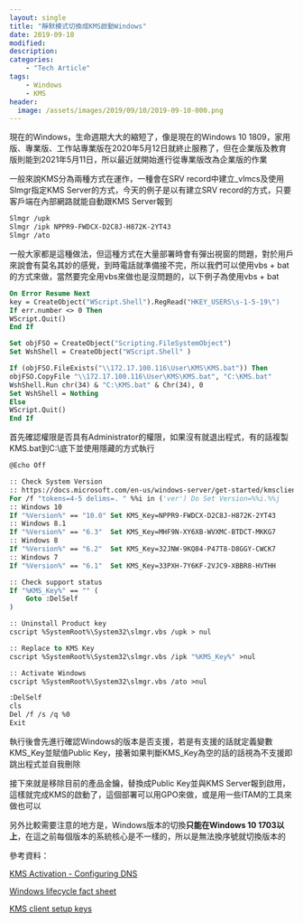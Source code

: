 ```yaml
---
layout: single
title: "靜默模式切換成KMS啟動Windows"
date: 2019-09-10
modified:
description:
categories:
    - "Tech Article"
tags:
    - Windows
    - KMS
header:
  image: /assets/images/2019/09/10/2019-09-10-000.png
---
```


現在的Windows，生命週期大大的縮短了，像是現在的Windows 10 1809，家用版、專業版、工作站專業版在2020年5月12日就終止服務了，但在企業版及教育版則能到2021年5月11日，所以最近就開始進行從專業版改為企業版的作業

一般來說KMS分為兩種方式在運作，一種會在SRV record中建立_vlmcs及使用Slmgr指定KMS Server的方式，今天的例子是以有建立SRV record的方式，只要客戶端在內部網路就能自動跟KMS Server報到

```vb
Slmgr /upk
Slmgr /ipk NPPR9-FWDCX-D2C8J-H872K-2YT43
Slmgr /ato
```
一般大家都是這種做法，但這種方式在大量部署時會有彈出視窗的問題，對於用戶來說會有莫名其妙的感覺，到時電話就準備接不完，所以我們可以使用vbs + bat的方式來做，當然要完全用vbs來做也是沒問題的，以下例子為使用vbs + bat


```vb
On Error Resume Next
key = CreateObject("WScript.Shell").RegRead("HKEY_USERS\s-1-5-19\")
If err.number <> 0 Then
WScript.Quit()
End If

Set objFSO = CreateObject("Scripting.FileSystemObject")
Set WshShell = CreateObject("WScript.Shell" )

If (objFSO.FileExists("\\172.17.100.116\User\KMS\KMS.bat")) Then
objFSO.CopyFile "\\172.17.100.116\User\KMS\KMS.bat", "C:\KMS.bat"
WshShell.Run chr(34) & "C:\KMS.bat" & Chr(34), 0 
Set WshShell = Nothing 
Else
WScript.Quit()
End If
```
首先確認權限是否具有Administrator的權限，如果沒有就退出程式，有的話複製KMS.bat到C:\底下並使用隱藏的方式執行


```vb
@Echo Off

:: Check System Version
:: https://docs.microsoft.com/en-us/windows-server/get-started/kmsclientkeys
For /f "tokens=4-5 delims=. " %%i in ('ver') Do Set Version=%%i.%%j
:: Windows 10
If "%Version%" == "10.0" Set KMS_Key=NPPR9-FWDCX-D2C8J-H872K-2YT43
:: Windows 8.1
If "%Version%" == "6.3"  Set KMS_Key=MHF9N-XY6XB-WVXMC-BTDCT-MKKG7
:: Windows 8
If "%Version%" == "6.2"  Set KMS_Key=32JNW-9KQ84-P47T8-D8GGY-CWCK7
:: Windows 7
If "%Version%" == "6.1"  Set KMS_Key=33PXH-7Y6KF-2VJC9-XBBR8-HVTHH

:: Check support status
If "%KMS_Key%" == "" (
    Goto :DelSelf
)

:: Uninstall Product key
cscript %SystemRoot%\System32\slmgr.vbs /upk > nul

:: Replace to KMS Key
cscript %SystemRoot%\System32\slmgr.vbs /ipk "%KMS_Key%" >nul

:: Activate Windows
cscript %SystemRoot%\System32\slmgr.vbs /ato >nul

:DelSelf
cls
Del /f /s /q %0
Exit
```
執行後會先進行確認Windows的版本是否支援，若是有支援的話就定義變數KMS_Key並賦值Public Key，接著如果判斷KMS_Key為空的話的話視為不支援即跳出程式並自我刪除

接下來就是移除目前的產品金鑰，替換成Public Key並與KMS Server報到啟用，這樣就完成KMS的啟動了，這個部署可以用GPO來做，或是用一些ITAM的工具來做也可以

另外比較需要注意的地方是，Windows版本的切換**只能在Windows 10 1703以上**，在這之前每個版本的系統核心是不一樣的，所以是無法換序號就切換版本的

參考資料：

[KMS Activation - Configuring DNS](https://docs.microsoft.com/en-us/previous-versions/tn-archive/ff793405(v=technet.10)?redirectedfrom=MSDN)

[Windows lifecycle fact sheet](https://support.microsoft.com/en-us/help/13853/windows-lifecycle-fact-sheet)

[KMS client setup keys](https://docs.microsoft.com/en-us/windows-server/get-started/kmsclientkeys)
